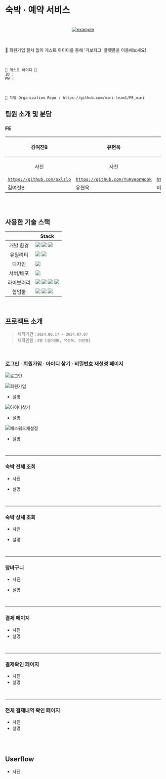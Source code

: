 # 숙박 · 예약 서비스

<br>
<div align=center>
  <a href="https://devtube-46156.web.app/" target="_blank">
    <img src="https://img.shields.io/badge/GABOJAGO-006769?style=for-the-badge&logoColor=white" alt="example"/>
  </a>
</div>
<br>
<br>

📌 회원가입 절차 없이 게스트 아이디를 통해 '가보자고' 플랫폼을 이용해보세요!

<br>

```
🌟 게스트 아이디 🌟
ID :
PW :
```

<br>

```
🎯 작업 Organization Repo : https://github.com/mini-team1/FE_mini
```

## 팀원 소개 및 분담

### FE

| <p align='center'>김여진B<p>                             | <p align='center'>유현욱<p>                                        | <p align='center'>이진영</p>                                   |
| -------------------------------------------------------- | ------------------------------------------------------------------ | -------------------------------------------------------------- |
| <p align="center">사진</p>                               | <p align="center">사진</p>                                         | <p align="center">사진</p>                                     |
| [`https://github.com/oxlzlo`](https://github.com/oxlzlo) | [`https://github.com/YuHyeonWook`](https://github.com/YuHyeonWook) | [`https://github.com/holololob`](https://github.com/holololob) |
| 김여진B                                                  | 유현욱                                                             | 이진영                                                         |

<br>
<br>

## 사용한 기술 스택

|            | Stack                                                                                                                                                                                                                                                                                                                                                                                                                                                  |
| :--------: | ------------------------------------------------------------------------------------------------------------------------------------------------------------------------------------------------------------------------------------------------------------------------------------------------------------------------------------------------------------------------------------------------------------------------------------------------------ |
| 개발 환경  | <img src="https://img.shields.io/badge/yarn-2C8EBB?style=for-the-badge&logo=yarn&logoColor=white"> <img src="https://img.shields.io/badge/node.js-339933?style=for-the-badge&logo=node.js&logoColor=white"> <img src="https://img.shields.io/badge/vite-646CFF?style=for-the-badge&logo=vite&logoColor=white">                                                                                                                                         |
|  유틸리티  | <img src="https://img.shields.io/badge/ESlint-4B32C3?style=for-the-badge&logo=ESlint&logoColor=white"> <img src="https://img.shields.io/badge/prettier-F7B93E?style=for-the-badge&logo=Prettie&logoColor=white">                                                                                                                                                                                                                                       |
|   디자인   | <img src="https://img.shields.io/badge/figma-F24E1E?style=for-the-badge&logo=figma&logoColor=white">                                                                                                                                                                                                                                                                                                                                                   |
| 서버/배포  | <img src="https://img.shields.io/badge/amazonwebservices-232F3E?style=for-the-badge&logo=amazonwebservices&logoColor=white">                                                                                                                                                                                                                                                                                                                           |
| 라이브러리 | <img src="https://img.shields.io/badge/react-61DAFB?style=for-the-badge&logo=react&logoColor=white"> <img src ="https://img.shields.io/badge/chakraui-319795.svg?&style=for-the-badge&logo=chakraui&logoColor=white"/> <img src ="https://img.shields.io/badge/zustand-00465B.svg?&style=for-the-badge&logo=zustand&logoColor=white"/> <img src ="https://img.shields.io/badge/emotion-83B81A.svg?&style=for-the-badge&logo=emotion&logoColor=white"/> |
|   협업툴   | <img src="https://img.shields.io/badge/Git-F05032?style=for-the-badge&logo=Git&logoColor=white"> <img src="https://img.shields.io/badge/Github-181717?style=for-the-badge&logo=Github&logoColor=white"> <img src="https://img.shields.io/badge/notion-000000?style=for-the-badge&logo=Github&logoColor=white">                                                                                                                                         |

<br>

## 프로젝트 소개

> 제작기간 : `2024.06.17 ~ 2024.07.07`  
> 제작인원 : `3명 [김여진B, 유현욱, 이진영]`

<br>

### 로그인 · 회원가입 · 아이디 찾기 · 비밀번호 재설정 페이지

![로그인](https://github.com/toy2-1/devtube/assets/140046183/cbfe49c9-afb2-47f9-b3a2-17dac88a58c8)

![회원가입](https://github.com/toy2-1/devtube/assets/140046183/117d2c0e-8005-4860-b97a-e2d254f0f456)

- 설명

![아이디찾기](https://github.com/toy2-1/devtube/assets/140046183/db6aeb07-d08a-4c8c-9338-32e089de972f)

- 설명

![패스워드재설정](https://github.com/toy2-1/devtube/assets/140046183/5891f059-5d9d-4b9a-af91-9e58747193e5)

- 설명

<br>
 
---

### 숙박 전체 조회

- 사진

- 설명

<br>

---

### 숙박 상세 조회

- 사진

- 설명

<br>

---

### 장바구니

- 사진

- 설명

<br>

---

### 결제 페이지

- 사진
- 설명

<br>

---

### 결제확인 페이지

- 사진
- 설명

<br>

---

### 전체 결제내역 확인 페이지

- 사진
- 설명

<br>

<br>

## Userflow

- 사진
